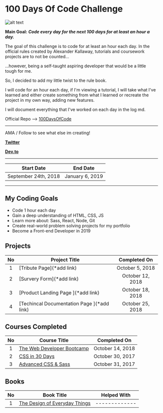 # 100 Days Of Code Challenge 
![alt text](http://www.finaldraftdesign.com/wp-content/uploads/2018/04/100DaysofCode_1200x500.jpg)


**Main Goal:** ***Code every day for the next 100 days for at least an hour a day.***

The goal of this challenge is to code for at least an hour each day. In the official rules created by Alexander Kallaway, tutorials and coursework projects are to not be counted...

...however, being a self-taught aspiring developer that would be a little tough for me.

So, I decided to add my little twist to the rule book.

I will code for an hour each day, if I'm viewing a tutorial, I will take what I've learned and either create something from what I learned or recreate the project in my own way, adding new features.

I will document everything that I've worked on each day in the log md.

Official Repo --> [100DaysOfCode](https://github.com/Kallaway/100-days-of-code "the official repo")

------------

AMA / Follow to see what else im creating!

<b>[Twitter](https://twitter.com/Frvzier)</b>

<b>[Dev.to](https://dev.to/frvzier)</b>

------------

|  Start Date | End Date |
| ------------ | ------------ |
| September 24th, 2018 | January 6, 2019|

------------

## My Coding Goals
- Code 1 hour each day
- Gain a deep understanding of HTML, CSS, JS
- Learn more about: Sass, React, Node, Git
- Create real-world problem solving projects for my portfolio
- Become a Front-end Developer in 2019


## Projects

| No  |  Project Title  |  Completed On |
| :------------: | ------------ | :------------: |
| 1  | [Tribute Page](*add link)  | October 5, 2018 |
| 2  | [Survery Form](*add link)  | October 12, 2018 |
| 3  | [Product Landing Page ](*add link) | October 18, 2018 |
| 4  | [Techincal Documentation Page ](*add link) | October 25, 2018 |

## Courses Completed

| No  |  Course Title  |  Completed On |
| :------------: | ------------ | :------------: |
| 1  | [The Web Developer Bootcamp](https://www.udemy.com/the-web-developer-bootcamp/learn/v4/t/lecture/3861266?start=390)  | October 14, 2018 |
| 2  | [CSS in 30 Days](https://codecollege.ca/courses)  | October 30, 2017 |
| 3  | [Advanced CSS & Sass](https://www.udemy.com/advanced-css-and-sass/)  | October 31, 2017 |



## Books
| No  |  Book Title  |  Helped With |
| :------------: | ------------ | :------------: |
| 1  | [The Design of Everyday Things](https://www.amazon.com/Design-Everyday-Things-Revised-Expanded/dp/0465050654/ref=pd_lpo_sbs_14_t_0?_encoding=UTF8&psc=1&refRID=AGACAPG1NWBTAXTGDR9Z)  | -------------  |
